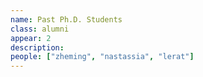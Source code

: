 ```yaml
---
name: Past Ph.D. Students
class: alumni
appear: 2
description: 
people: ["zheming", "nastassia", "lerat"]
---
```

